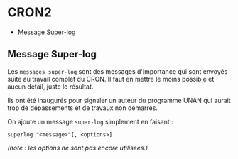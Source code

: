 # CRON2

* [Message Super-log](#envoimesssagesuperlog)


<a name='envoimesssagesuperlog'></a>

## Message Super-log

Les `messages super-log` sont des messages d'importance qui sont envoyés suite au travail complet du CRON. Il faut en mettre le moins possible et aucun détail, juste le résultat.

Ils ont été inaugurés pour signaler un auteur du programme UNAN qui aurait trop de dépassements et de travaux non démarrés.

On ajoute un message `super-log` simplement en faisant :

    superlog "<message>"[, <options>]

*(note : les options ne sont pas encore utilisées.)*
